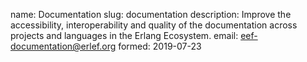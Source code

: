 name: Documentation
slug: documentation
description: Improve the accessibility, interoperability and quality of the documentation across projects and languages in the Erlang Ecosystem.
email: eef-documentation@erlef.org
formed: 2019-07-23
